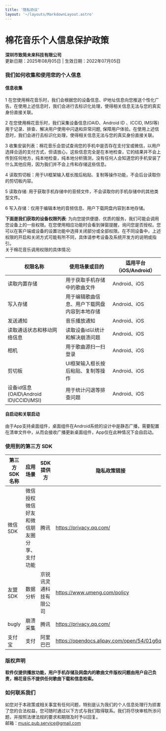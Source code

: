 ```yaml
---
title: '隐私协议'
layout: '~/layouts/MarkdownLayout.astro'
---
```


# 棉花音乐个人信息保护政策
**深圳市致简未来科技有限公司**  
更新日期：2025年08月05日 | 生效日期：2022年07月05日

### 我们如何收集和使用您的个人信息
#### 信息收集
1 在您使用棉花音乐时，我们会根据您的设备信息、IP地址信息向您推送个性化广告。在使用上述信息时，我们会进行去标识化处理，使得相关信息无法与您的真实身份直接关联。

2 在您使用棉花音乐时，我们采集设备信息(OAID、Android ID 、ICCID, IMSI等)用于记录、排查、解决用户使用中闪退和异常问题, 保障用户体验。在使用上述信息时，我们会进行去标识化处理，使得相关信息无法与您的真实身份直接关联。

3 收集安装列表：棉花音乐会尝试查询您的手机中是否存在支付宝或微信，以用户选择合适的支付方式，但请放心，这些信息完全是在本地检查，它的结果并不会上传到任何地方，纯本地检查，纯本地分析猜测，没有任何人会知道您的手机安装了什么其他应用，因为我们并不会上传和存储这些信息。

4 读取剪切板：用于UI框架输入框长按后粘贴、复制等操作功能，不会后台读取你的剪切板内容。

5 读取存储: 用于获取手机存储中的音频文件，不会读取你的手机存储中的其他类型文件。

6 写入存储：仅用于编辑本地的音频信息、用户下载网盘内容到本地存储。

**下面是我们获取的设备权限列表**:
为向您提供便捷、优质的服务，我们可能会调用您设备上的一些权限。在您使用相应功能时会看到弹窗提醒，询问您是否授权。您可以在客户端或设备的设置功能中选择关闭部分或全部权限。在不同设备中，上述权限的开启和关闭方式可能有所不同，具体请参考设备及系统开发方的说明或指引。  
关于棉花音乐调用权限的具体情况:

| 权限名称                               | 使用场景或目的               | 适用平台（iOS/Android）  |  
|------------------------------------|-----------------------|--------------------|
| 读取内置存储                             | 用于获取手机存储中的歌曲文件        |Android、iOS|
| 写入存储                               | 用于编辑歌曲信息、用户下载网盘内容到本地存储 |Android、iOS|
| 发送通知                               | 音乐播放通知                |Android、iOS|
| 读取通话状态和移动网络信息                      | 读取设备id以统计和解决崩溃问题      |Android、iOS|
| 相机                                 | 用于歌曲源扫一扫登录            |Android、iOS|
| 剪切板                                | UI框架输入框长按后粘贴、复制等操作    |Android、iOS|
| 设备id信息(OAID\Android ID\ICCID\IMSI) | 用于统计闪退等排查问题           |Android、iOS|

#### 自启动和关联启动
由于App支持桌面组件，桌面组件在Android系统的设计中是静态广播，需要配置在清单文件中，从而会接收广播更新桌面组件，App仅在此种情况下会自启动。

### 使用到的第三方 SDK
| 第三方SDK名称 | 应用场景                  | SDK提供方      | 隐私政策链接  |  
|----------|-----------------------|-------------|-------------------|
| 微信SDK    | 微信授权微信好友和微信朋友圈分享、支付功能 | 腾讯          |https://privacy.qq.com/|
| 友盟SDK    | 数据分析                  | 京锐讯灵通科技有限公司 |https://www.umeng.com/policy|
| bugly    | 崩溃采集                  | 腾讯          |https://privacy.qq.com/|
| 支付宝      | 支付                    | 阿里巴巴        |https://opendocs.alipay.com/open/54/01g6qm|

### 版权声明
**软件仅提供播放功能，用户手机存储及网盘内的歌曲文件版权问题由用户自己负责，棉花音乐不提供任何歌曲下载和信息检索。**

### 如何联系我们
如您对于本政策或相关事宜有任何问题，特别是认为我们的个人信息处理行为损害了您的合法权益，您可随时通过以下方式与我们取得联系。我们将尽快审核所涉问题，并按照法律法规的要求和期限及时予以回复。  
邮箱：music.pub.service@gmail.com

 

